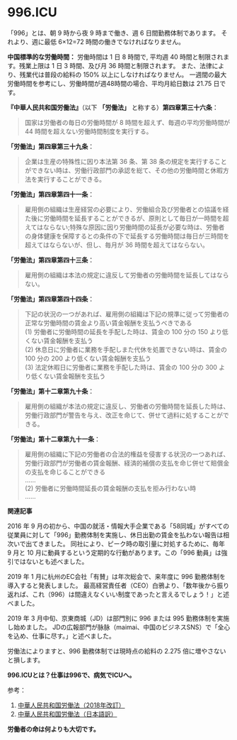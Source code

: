 996.ICU
===

「996」とは、朝 9 時から夜 9 時まで働き、週 6 日間勤務体制であります。
 それより、週に最低 6×12=72 時間の働きでなければなりません。

**中国標準的な労働時間：**
労働時間は 1 日 8 時間で, 平均週 40 時間と制限されます。残業上限は 1 日 3 時間、及び月 36 時間と制限されます。
また、法律により、残業代は普段の給料の 150% 以上にしなければなりません。
一週間の最大労働時間を参考にし、労働時間が週48時間の場合、平均月給日数は 21.75 日です。

**『中華人民共和国労働法』**（以下 **「労働法」** と称する）**第四章第三十六条**：
> 国家は労働者の毎日の労働時間が 8 時間を超えず、毎週の平均労働時間が 44 時間を超えない労働時間制度を実行する。

**「労働法」第四章第三十九条**：
> 企業は生産の特殊性に因り本法第 36 条、第 38 条の規定を実行することができない時は、労働行政部門の承認を総て、その他の労働時間と休暇方法を実行することができる。

**「労働法」第四章第四十一条**：
> 雇用側の組織は生産経営の必要により、労働組合及び労働者との協議を経た後に労働時間を延長することができるが、原則として毎日が一時間を超えてはならない;特殊な原因に因り労働時間の延長が必要な時は、労働者の身体健康を保障するとの条件の下で延長する労働時間は毎日が三時間を超えてはならないが、但し、毎月が 36 時間を超えてはならない。

**「労働法」第四章第四十三条**：
> 雇用側の組織は本法の規定に違反して労働者の労働時間を延長してはならない。

**「労働法」第四章第四十四条**：
> 下記の状況の一つがあれば、雇用側の組織は下記の規準に従って労働者の正常な労働時間の賃金より高い賃金報酬を支払うべきである  
> (1) 労働者に労働時間の延長を手配した時は、賃金の 100 分の 150 より低くない賃金報酬を支払う  
> (2) 休息日に労働者に業務を手配しまた代休を処置できない時は、賃金の 100 分の 200 より低くない賃金報酬を支払う  
> (3) 法定休暇日に労働者に業務を手配した時は、賃金の 100 分の 300 より低くない賃金報酬を支払う

**「労働法」第十二章第九十条**：
> 雇用側の組織が本法の規定に違反し、労働者の労働時間を延長した時は、労働行政部門が警告を与え、改正を命じて、併せて過料に処することができる。

**「労働法」第十二章第九十一条**：
> 雇用側の組織に下記の労働者の合法的権益を侵害する状況の一つあれば、労働行政部門が労働者の賃金報酬、経済的補償の支払を命じ併せて賠償金の支払を命じることができる  
> ……  
> (2) 労働者に労働時間延長の賃金報酬の支払を拒み行わない時  
> ……

**関連記事**

2016 年 9 月の初から、中国の就活・情報大手企業である「58同城」がすべての従業員に対して「996」勤務体制を実施し、休日出勤の賃金を払わない報告は相次いで出てきました。
同社により、ピーク時の取引量に対処するために、毎年 9 月と 10 月に動員するという定期的な行動があります。この「996 動員」は強引ではないとも述べました。

2019 年 1 月に杭州のEC会社「有賛」は年次総会で、来年度に 996 勤務体制を導入すると発表しました。
最高経営責任者（CEO）白鴉より、「数年後から振り返れば、これ（996）は間違えなくいい制度であったと言えるでしょう！」と述べました。

2019 年 3 月中旬、京東商城（JD）は部門別に 996 または 995 勤務体制を実施し始めました。
JDの広報部門が脉脉（maimai、中国のビジネスSNS）で「全心を込め、仕事に尽す。」と述べました。

労働法によりますと、996 勤務体制では現時点の給料の 2.275 倍に増やさないと損します。

**996.ICUとは？仕事は996で、病気でICUへ。**

参考：
1. [中華人民共和国労働法（2018年改訂）](http://www.npc.gov.cn/npc/xinwen/2019-01/07/content_2070261.htm)
2. [中華人民共和国労働法（日本語訳）](https://www.jil.go.jp/foreign/jihou/2004_7/china_01_01.html)

**労働者の命は何よりも大切です。**
